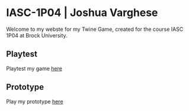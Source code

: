 # IASC-1P04 | Joshua Varghese

Welcome to my webste for my Twine Game, created for the course IASC 1P04 at Brock University.

## Playtest

Playtest my game [here]()

## Prototype

Play my prototype [here](prototype/SoulDewValleyPrototype.html)
